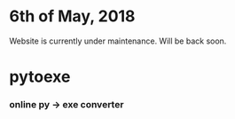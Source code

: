 <h1> 6th of May, 2018 </h1> 
Website is currently under maintenance. Will be back soon.

<h1> pytoexe </h1>
<h3> online py → exe converter </h3>
